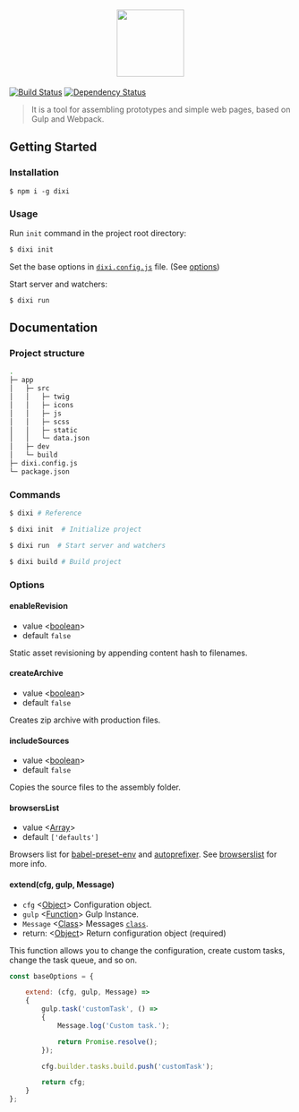 <h1 align="center">
    <img width="120" height="120" src="https://cdn.rawgit.com/grig0ry/dixi/75285ac9/media/dixi.svg">
</h1>

[![Build Status](https://img.shields.io/travis/grig0ry/dixi/master.svg?style=flat-square)](https://travis-ci.org/grig0ry/dixi)
[![Dependency Status](https://img.shields.io/david/grig0ry/dixi.svg?style=flat-square)](https://david-dm.org/grig0ry/dixi)

> It is a tool for assembling prototypes and simple web pages, based on Gulp and Webpack.

## Getting Started

### Installation

```
$ npm i -g dixi
```

### Usage

Run `init` command in the project root directory:

``` bash
$ dixi init
```

Set the base options in [`dixi.config.js`](https://github.com/grig0ry/dixi/blob/master/data/dixi.config.js) file. (See [options](#options))

Start server and watchers:

```
$ dixi run
```

## Documentation

### Project structure

``` bash
.
├─ app                   
│   ├─ src
│   │   ├─ twig
│   │   ├─ icons
│   │   ├─ js
│   │   ├─ scss
│   │   ├─ static
│   │   └─ data.json
│   ├─ dev          
│   └─ build
├─ dixi.config.js
└─ package.json
```

### Commands

``` bash
$ dixi # Reference

$ dixi init  # Initialize project

$ dixi run  # Start server and watchers

$ dixi build # Build project
```

### Options

#### enableRevision

- value <[boolean]>
- default `false`

Static asset revisioning by appending content hash to filenames.

#### createArchive

- value <[boolean]>
- default `false`

Creates zip archive with production files.

#### includeSources

- value <[boolean]>
- default `false`

Copies the source files to the assembly folder.

#### browsersList

- value <[Array]>
- default `['defaults']`

Browsers list for [babel-preset-env](https://github.com/babel/babel/tree/master/packages/babel-preset-env) and [autoprefixer](https://github.com/postcss/autoprefixer). See [browserslist](https://github.com/ai/browserslist) for more info.

#### extend(cfg, gulp, Message)

- `cfg` <[Object]> Configuration object.
- `gulp` <[Function]> Gulp Instance.
- `Message` <[Class]> Messages [`class`](https://github.com/grig0ry/dixi/blob/master/lib/util.js).
- return: <[Object]> Return configuration object (required)

This function allows you to change the configuration, create custom tasks, change the task queue, and so on.

``` js
const baseOptions = {

    extend: (cfg, gulp, Message) =>
    {
    	gulp.task('customTask', () =>
        {
    		Message.log('Custom task.');

    		return Promise.resolve();
    	});

    	cfg.builder.tasks.build.push('customTask');

    	return cfg;
    }
};
```

[Class]: https://developer.mozilla.org/en-US/docs/Web/JavaScript/Reference/Statements/class "Class"
[Function]: https://developer.mozilla.org/en-US/docs/Web/JavaScript/Reference/Global_Objects/Function "Function"
[Object]: https://developer.mozilla.org/en-US/docs/Web/JavaScript/Reference/Global_Objects/Object  "Object"
[Array]: https://developer.mozilla.org/en-US/docs/Web/JavaScript/Reference/Global_Objects/Array  "Array"
[boolean]: https://developer.mozilla.org/en-US/docs/Web/JavaScript/Data_structures#Boolean_type  "Boolean"
